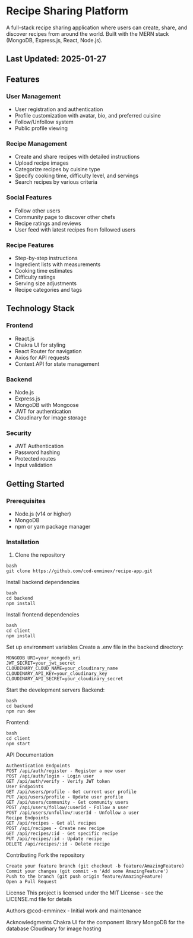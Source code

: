 # Recipe Sharing Platform

A full-stack recipe sharing application where users can create, share, and discover recipes from around the world. Built with the MERN stack (MongoDB, Express.js, React, Node.js).

## Last Updated: 2025-01-27

## Features

### User Management
- User registration and authentication
- Profile customization with avatar, bio, and preferred cuisine
- Follow/Unfollow system
- Public profile viewing

### Recipe Management
- Create and share recipes with detailed instructions
- Upload recipe images
- Categorize recipes by cuisine type
- Specify cooking time, difficulty level, and servings
- Search recipes by various criteria

### Social Features
- Follow other users
- Community page to discover other chefs
- Recipe ratings and reviews
- User feed with latest recipes from followed users

### Recipe Features
- Step-by-step instructions
- Ingredient lists with measurements
- Cooking time estimates
- Difficulty ratings
- Serving size adjustments
- Recipe categories and tags

## Technology Stack

### Frontend
- React.js
- Chakra UI for styling
- React Router for navigation
- Axios for API requests
- Context API for state management

### Backend
- Node.js
- Express.js
- MongoDB with Mongoose
- JWT for authentication
- Cloudinary for image storage

### Security
- JWT Authentication
- Password hashing
- Protected routes
- Input validation

## Getting Started

### Prerequisites
- Node.js (v14 or higher)
- MongoDB
- npm or yarn package manager

### Installation

1. Clone the repository
```
bash
git clone https://github.com/cod-emminex/recipe-app.git
```
Install backend dependencies
```
bash
cd backend
npm install
```
Install frontend dependencies
```
bash
cd client
npm install
```
Set up environment variables
Create a .env file in the backend directory:
```env
MONGODB_URI=your_mongodb_uri
JWT_SECRET=your_jwt_secret
CLOUDINARY_CLOUD_NAME=your_cloudinary_name
CLOUDINARY_API_KEY=your_cloudinary_key
CLOUDINARY_API_SECRET=your_cloudinary_secret
```
Start the development servers
Backend:
```
bash
cd backend
npm run dev
```
Frontend:
```
bash
cd client
npm start
```
API Documentation
```
Authentication Endpoints
POST /api/auth/register - Register a new user
POST /api/auth/login - Login user
GET /api/auth/verify - Verify JWT token
User Endpoints
GET /api/users/profile - Get current user profile
PUT /api/users/profile - Update user profile
GET /api/users/community - Get community users
POST /api/users/follow/:userId - Follow a user
POST /api/users/unfollow/:userId - Unfollow a user
Recipe Endpoints
GET /api/recipes - Get all recipes
POST /api/recipes - Create new recipe
GET /api/recipes/:id - Get specific recipe
PUT /api/recipes/:id - Update recipe
DELETE /api/recipes/:id - Delete recipe
```
Contributing
Fork the repository
```
Create your feature branch (git checkout -b feature/AmazingFeature)
Commit your changes (git commit -m 'Add some AmazingFeature')
Push to the branch (git push origin feature/AmazingFeature)
Open a Pull Request
```
License
This project is licensed under the MIT License - see the LICENSE.md file for details

Authors
@cod-emminex - Initial work and maintenance

Acknowledgments
Chakra UI for the component library
MongoDB for the database
Cloudinary for image hosting
